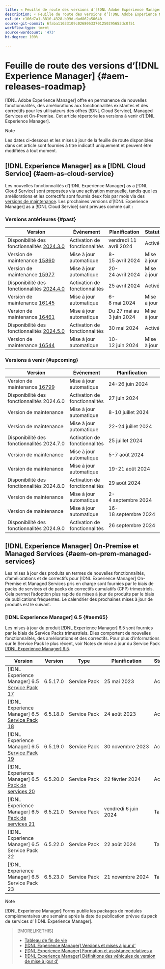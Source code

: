 ```yaml
---
title: « Feuille de route des versions d’[!DNL Adobe Experience Manager] »
description: « Feuille de route des versions d’[!DNL Adobe Experience Manager] »
exl-id: c106d7a1-8810-4328-b99d-dad862a50640
source-git-commit: 6faba11633109c02680633701250295653dc0f51
workflow-type: tm+mt
source-wordcount: '473'
ht-degree: 100%

---
```



# Feuille de route des versions d’[!DNL Experience Manager] {#aem-releases-roadmap}

[!DNL Adobe Experience Manager] offre en permanence de nouvelles fonctionnalités, des améliorations aux fonctionnalités existantes et des correctifs pour les utilisateurs des offres [!DNL Cloud Service], Managed Services et On-Premise. Cet article répertorie les versions à venir d’[!DNL Experience Manager].

>[!NOTE]
>
>Les dates ci-dessous et les mises à jour de la feuille de route disponibles dans cet article sont fournies à titre indicatif uniquement et peuvent être modifiées à tout moment.

## [!DNL Experience Manager] as a [!DNL Cloud Service] {#aem-as-cloud-service}

Les nouvelles fonctionnalités d’[!DNL Experience Manager] as a [!DNL Cloud Service] sont proposées via une [activation mensuelle](https://experienceleague.adobe.com/fr/docs/experience-manager-cloud-service/content/release-notes/release-notes/release-notes-current), tandis que les améliorations et les correctifs sont fournis deux fois par mois via des [versions de maintenance](https://experienceleague.adobe.com/fr/docs/experience-manager-cloud-service/content/release-notes/maintenance/latest).
Les prochaines versions d’[!DNL Experience Manager] as a [!DNL Cloud Service] sont prévues comme suit :

### Versions antérieures {#past}

| Version | Événement | Planification | Statut |
|---|---|---|---|
| Disponibilité des fonctionnalités [2024.3.0](https://experienceleague.adobe.com/fr/docs/experience-manager-cloud-service/content/release-notes/release-notes/2024/release-notes-2024-3-0) | Activation de fonctionnalités | vendredi 11 avril 2024 | Activé |
| Version de maintenance [15860](https://experienceleague.adobe.com/fr/docs/experience-manager-cloud-service/content/release-notes/maintenance/2024/2024-3-0#release-15860) | Mise à jour automatique | 8-15 avril 2024 | Mise à jour |
| Version de maintenance [15977](https://experienceleague.adobe.com/fr/docs/experience-manager-cloud-service/content/release-notes/maintenance/2024/2024-4-0#release-15977) | Mise à jour automatique | 20-24 avril 2024 | Mise à jour |
| Disponibilité des fonctionnalités [2024.4.0](https://experienceleague.adobe.com/fr/docs/experience-manager-cloud-service/content/release-notes/release-notes/2024/release-notes-2024-4-0) | Activation de fonctionnalités | 25 avril 2024 | Activé |
| Version de maintenance [16145](https://experienceleague.adobe.com/fr/docs/experience-manager-cloud-service/content/release-notes/maintenance/2024/2024-5-0#release-16145) | Mise à jour automatique | 6-8 mai 2024 | Mise à jour |
| Version de maintenance [16461](https://experienceleague.adobe.com/fr/docs/experience-manager-cloud-service/content/release-notes/maintenance/2024/2024-5-0#release-16461) | Mise à jour automatique | Du 27 mai au 3 juin 2024 | Mise à jour |
| Disponibilité des fonctionnalités [2024.5.0](https://experienceleague.adobe.com/fr/docs/experience-manager-cloud-service/content/release-notes/release-notes/release-notes-current) | Activation de fonctionnalités | 30 mai 2024 | Activé |
| Version de maintenance [16544](https://experienceleague.adobe.com/fr/docs/experience-manager-cloud-service/content/release-notes/maintenance/2024/2024-6-0#release-16544) | Mise à jour automatique | 10-12 juin 2024 | Mise à jour |

### Versions à venir {#upcoming}

| Version | Événement | Planification | Statut |
|---|---|---|---|
| Version de maintenance [16799](https://experienceleague.adobe.com/fr/docs/experience-manager-cloud-service/content/release-notes/maintenance/latest) | Mise à jour automatique | 24-26 juin 2024 | Target |
| Disponibilité des fonctionnalités 2024.6.0 | Activation de fonctionnalités | 27 juin 2024 | Target |
| Version de maintenance | Mise à jour automatique | 8-10 juillet 2024 | Target |
| Version de maintenance | Mise à jour automatique | 22-24 juillet 2024 | Target |
| Disponibilité des fonctionnalités 2024.7.0 | Activation de fonctionnalités | 25 juillet 2024 | Target |
| Version de maintenance | Mise à jour automatique | 5-7 août 2024 | Target |
| Version de maintenance | Mise à jour automatique | 19-21 août 2024 | Target |
| Disponibilité des fonctionnalités 2024.8.0 | Activation de fonctionnalités | 29 août 2024 | Target |
| Version de maintenance | Mise à jour automatique | 2-4 septembre 2024 | Target |
| Version de maintenance | Mise à jour automatique | 16-18 septembre 2024 | Target |
| Disponibilité des fonctionnalités 2024.9.0 | Activation de fonctionnalités | 26 septembre 2024 | Target |

## [!DNL Experience Manager] On-Premise et Managed Services {#aem-on-prem-managed-services}

Les mises à jour des produits en termes de nouvelles fonctionnalités, d’améliorations et de correctifs pour [!DNL Experience Manager] On-Premise et Managed Services pris en charge sont fournies par le biais de packs de services et de packs de correctifs cumulatifs (CFP) trimestriels. Cela permet l’adoption plus rapide de mises à jour de produits par le biais de publications fréquentes. Le calendrier des prochaines mises à jour de produits est le suivant.

### [!DNL Experience Manager] 6.5 {#aem65}

Les mises à jour du produit [!DNL Experience Manager] 6.5 sont fournies par le biais de Service Packs trimestriels. Elles comportent de nouvelles fonctionnalités, des améliorations et des correctifs. Pour plus d’informations sur le Service Pack le plus récent, voir Notes de mise à jour du Service Pack [[!DNL Experience Manager] 6.5](https://experienceleague.adobe.com/fr/docs/experience-manager-65/content/release-notes/release-notes).

| Version | Version | Type | Planification | Statut |
|---|---|---|---|---|
| [!DNL Experience Manager] 6.5 [Service Pack 17](https://experienceleague.adobe.com/fr/docs/experience-manager-65/content/release-notes/service-pack/6-5-17) | 6.5.17.0 | Service Pack | 25 mai 2023 | Activé |
| [!DNL Experience Manager] 6.5 [Service Pack 18](https://experienceleague.adobe.com/fr/docs/experience-manager-65/content/release-notes/service-pack/6-5-18) | 6.5.18.0 | Service Pack | 24 août 2023 | Activé |
| [!DNL Experience Manager] 6.5 [Service Pack 19](https://experienceleague.adobe.com/fr/docs/experience-manager-65/content/release-notes/service-pack/6-5-19) | 6.5.19.0 | Service Pack | 30 novembre 2023 | Activé |
| [!DNL Experience Manager] 6.5 [Pack de services 20](https://experienceleague.adobe.com/fr/docs/experience-manager-65/content/release-notes/service-pack/6-5-20) | 6.5.20.0 | Service Pack | 22 février 2024 | Activé |
| [!DNL Experience Manager] 6.5 [Pack de services 21](https://experienceleague.adobe.com/fr/docs/experience-manager-65/content/release-notes/release-notes) | 6.5.21.0 | Service Pack | vendredi 6 juin 2024 | Target |
| [!DNL Experience Manager] 6.5 Service Pack 22 | 6.5.22.0 | Service Pack | 22 août 2024 | Target |
| [!DNL Experience Manager] 6.5 Service Pack 23 | 6.5.23.0 | Service Pack | 21 novembre 2024 | Target |

>[!NOTE]
>
>[!DNL Experience Manager] Forms publie les packages de modules complémentaires une semaine après la date de publication prévue du pack de services d’ [!DNL Experience Manager].

>[!MORELIKETHIS]
>
>* [Tableau de fin de vie](https://helpx.adobe.com/fr/support/programs/eol-matrix.html)
>* [[!DNL Experience Manager] Versions et mises à jour d’](https://experienceleague.adobe.com/fr/docs/experience-manager-release-information/aem-release-updates/aem-releases-updates)
>* [[!DNL Experience Manager] Formation et assistance relatives à](https://experienceleague.adobe.com/fr/docs/experience-manager-cloud-service)
>* [[!DNL Experience Manager] Définitions des véhicules de version de mise à jour d’](/help/using/update-release-vehicle-definitions.md)
